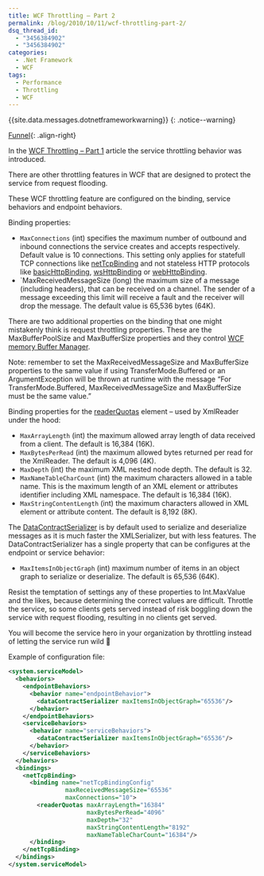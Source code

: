 ```yaml
---
title: WCF Throttling – Part 2
permalink: /blog/2010/10/11/wcf-throttling-part-2/
dsq_thread_id:
  - "3456384902"
  - "3456384902"
categories:
  - .Net Framework
  - WCF
tags:
  - Performance
  - Throttling
  - WCF
---
```

{{site.data.messages.dotnetframeworkwarning}}
{: .notice--warning}

[Funnel](/wp-content/uploads/Funnel.jpg){: .align-right}

In the [WCF Throttling – Part 1](/blog/2010/10/06/wcf-throttling-part-1/ "WCF Throttling - Part 1") article the service throttling behavior was introduced.

There are other throttling features in WCF that are designed to protect the service from request flooding.

These WCF throttling feature are configured on the binding, service behaviors and endpoint behaviors.

Binding properties:

* `MaxConnections` (int) specifies the maximum number of outbound and inbound connections the service creates and accepts respectively. Default value is 10 connections. This setting only applies for statefull TCP connections like [netTcpBinding](http://msdn.microsoft.com/en-us/library/system.servicemodel.configuration.nettcpbindingelement.aspx "netTcpBinding configuration on MSDN") and not stateless HTTP protocols like [basicHttpBinding](http://msdn.microsoft.com/en-us/library/system.servicemodel.configuration.basichttpbindingelement.aspx "basicHttpBinding configuration on MSDN"), [wsHttpBinding](http://msdn.microsoft.com/en-us/library/system.servicemodel.configuration.wshttpbindingelement.aspx "wsHttpBinding configuration on MSDN") or [webHttpBinding](http://msdn.microsoft.com/en-us/library/bb412176.aspx "webHttpBinding configuration on MSDN").
* `MaxReceivedMessageSize (long) the maximum size of a message (including headers), that can be received on a channel. The sender of a message exceeding this limit will receive a fault and the receiver will drop the message. The default value is 65,536 bytes (64K).

There are two additional properties on the binding that one might mistakenly think is request throttling properties. These are the MaxBufferPoolSize and MaxBufferSize properties and they control [WCF memory Buffer Manager](http://obsessivelycurious.blogspot.com/2008/04/wcf-memory-buffer-management.html "Detailed explanation of the WCF memory Buffer Manager").

Note: remember to set the MaxReceivedMessageSize and MaxBufferSize properties to the same value if using TransferMode.Buffered or an ArgumentException will be thrown at runtime with the message “For TransferMode.Buffered, MaxReceivedMessageSize and MaxBufferSize must be the same value.”

Binding properties for the [readerQuotas](http://msdn.microsoft.com/en-us/library/ms731325.aspx "readerQuotas element on MSDN") element – used by XmlReader under the hood:

* `MaxArrayLength` (int) the maximum allowed array length of data received from a client. The default is 16,384 (16K).
* `MaxBytesPerRead` (int) the maximum allowed bytes returned per read for the XmlReader. The default is 4,096 (4K).
* `MaxDepth` (int) the maximum XML nested node depth. The default is 32.
* `MaxNameTableCharCount` (int) the maximum characters allowed in a table name. This is the maximum length of an XML element or attributes identifier including XML namespace. The default is 16,384 (16K).
* `MaxStringContentLength` (int) the maximum characters allowed in XML element or attribute content. The default is 8,192 (8K).

The [DataContractSerializer](http://msdn.microsoft.com/en-us/library/ms405768.aspx "DataContractSerializer on MSDN") is by default used to serialize and deserialize messages as it is much faster the XMLSerializer, but with less features. The DataContractSerializer has a single property that can be configures at the endpoint or service behavior:

* `MaxItemsInObjectGraph` (int) maximum number of items in an object graph to serialize or deserialize. The default is 65,536 (64K).

Resist the temptation of settings any of these properties to Int.MaxValue and the likes, because determining the correct values are difficult. Throttle the service, so some clients gets served instead of risk boggling down the service with request flooding, resulting in no clients get served.

You will become the service hero in your organization by throttling instead of letting the service run wild 🙂

Example of configuration file:

```xml
<system.serviceModel>
  <behaviors>
    <endpointBehaviors>
      <behavior name="endpointBehavior">
        <dataContractSerializer maxItemsInObjectGraph="65536"/>
      </behavior>
    </endpointBehaviors>
    <serviceBehaviors>
      <behavior name="serviceBehaviors">
        <dataContractSerializer maxItemsInObjectGraph="65536"/>
      </behavior>
    </serviceBehaviors>
  </behaviors>
  <bindings>
    <netTcpBinding>
      <binding name="netTcpBindingConfig"
                maxReceivedMessageSize="65536"
                maxConnections="10">
        <readerQuotas maxArrayLength="16384"
                      maxBytesPerRead="4096"
                      maxDepth="32"
                      maxStringContentLength="8192"
                      maxNameTableCharCount="16384"/>
      </binding>
    </netTcpBinding>
  </bindings>
</system.serviceModel>
```
